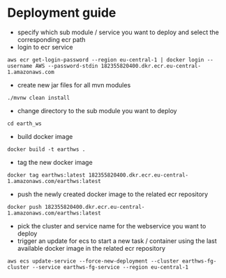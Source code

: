 # Deployment guide
- specify which sub module / service you want to deploy and select the corresponding ecr path  
- login to ecr service  
```
aws ecr get-login-password --region eu-central-1 | docker login --username AWS --password-stdin 182355820400.dkr.ecr.eu-central-1.amazonaws.com
```
- create new jar files for all mvn modules  
```
./mvnw clean install
```
- change directory to the sub module you want to deploy  
```
cd earth_ws
```
- build docker image  
```
docker build -t earthws .
```
- tag the new docker image  
```
docker tag earthws:latest 182355820400.dkr.ecr.eu-central-1.amazonaws.com/earthws:latest
```
- push the newly created docker image to the related ecr repository  
```
docker push 182355820400.dkr.ecr.eu-central-1.amazonaws.com/earthws:latest
```
- pick the cluster and service name for the webservice you want to deploy  
- trigger an update for ecs to start a new task / container using the last available docker image in the related ecr repository   
```
aws ecs update-service --force-new-deployment --cluster earthws-fg-cluster --service earthws-fg-service --region eu-central-1
```